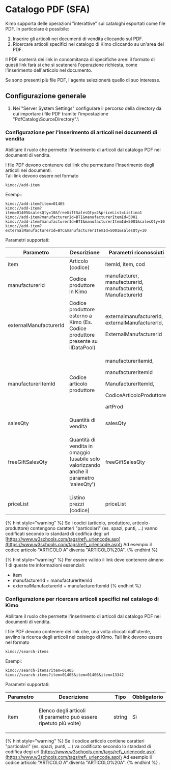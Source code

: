 # Catalogo PDF (SFA)

Kimo supporta delle operazioni "interattive" sui cataloghi esportati come file PDF. In particolare è possibile:

1. Inserire gli articoli nei documenti di vendita cliccando sul PDF.
2. Ricercare articoli specifici nel catalogo di Kimo cliccando su un'area del PDF.&#x20;

Il PDF conterrà dei link in concomitanza di specifiche aree: il formato di questi link farà sì che si scatenerà l'operazione richiesta, come l'inserimento dell'articolo nel documento.

Se sono presenti più file PDF, l'agente selezionerà quello di suo interesse.

## Configurazione generale

1. Nei "Server System Settings" configurare il percorso della directory da cui importare i file PDF tramite l'impostazione "PdfCatalog\SourceDirectory".\


### Configurazione per l'inserimento di articoli nei documenti di vendita

Abilitare il ruolo che permette l'inserimento di articoli dal catalogo PDF nei documenti di vendita.

I file PDF devono contenere dei link che permettano l'inserimento degli articoli nei documenti.\
Tali link devono essere nel formato

```http
kimo://add-item
```

Esempi:

```http
kimo://add-item?item=01405
kimo://add-item?item=01405&salesQty=10&freeGiftSalesQty=2&priceList=Listino1
kimo://add-item?manufacturerId=BTI&manufacturerItemId=5001
kimo://add-item?manufacturerId=BTI&manufacturerItemId=5001&salesQty=10
kimo://add-item?externalManufacturerId=BTC&manufacturerItemId=5001&salesQty=10
```

Parametri supportati:

| Parametro              | Descrizione                                                                                               | Parametri riconosciuti                                                                                                      | Tipo    |
| ---------------------- | --------------------------------------------------------------------------------------------------------- | --------------------------------------------------------------------------------------------------------------------------- | ------- |
| item                   | Articolo (codice)                                                                                         | itemId, item, cod                                                                                                           | string  |
| manufacturerId         | Codice produttore in Kimo                                                                                 | manufacturer, manufacturerid, manufacturerId, ManufacturerId                                                                | string  |
| externalManufacturerId | Codice produttore esterno a Kimo (Es. Codice produttore presente su ilDataPool)                           | <p>externalmanufacturerId,<br>externalManufacturerId,</p><p>ExternalManufacturerId</p>                                      | string  |
| manufacturerItemId     | Codice articolo produttore                                                                                | <p>manufactureritemid,</p><p>manufacturerItemId</p><p>ManufacturerItemId,</p><p>CodiceArticoloProduttore,</p><p>artProd</p> | string  |
| salesQty               | Quantità di vendita                                                                                       | salesQty                                                                                                                    | decimal |
| freeGiftSalesQty       | <p>Quantità di vendita in omaggio<br>(usabile solo valorizzando anche il parametro 'salesQty')</p><p></p> | freeGiftSalesQty                                                                                                            | decimal |
| priceList              | Listino prezzi (codice)                                                                                   | priceList                                                                                                                   | string  |

{% hint style="warning" %}
Se i codici (articolo, produttore, articolo-produttore) contengono caratteri "particolari" (es. spazi, punti, ...) vanno codificati secondo lo standard di codifica degi url [https://www.w3schools.com/tags/ref\_urlencode.asp](https://www.w3schools.com/tags/ref\_urlencode.asp)\
Ad esempio il codice articolo "ARTICOLO A" diventa "ARTICOLO%20A".
{% endhint %}

{% hint style="warning" %}
Per essere valido il link deve contenere almeno 1 di queste tre informazioni essenziali:

* item
* manufacturerId + manufacturerItemId
* externalManufacturerId + manufacturerItemId
{% endhint %}

### Configurazione per ricercare articoli specifici nel catalogo di Kimo

Abilitare il ruolo che permette l'inserimento di articoli dal catalogo PDF nei documenti di vendita.

I file PDF devono contenere dei link che, una volta cliccati dall'utente, avviino la ricerca degli articoli nel catalogo di Kimo. Tali link devono essere nel formato

```http
kimo://search-items
```

Esempi:

```http
kimo://search-items?item=01405
kimo://search-items?item=01405&item=01406&item=13342
```

Parametri supportati:

| Parametro | Descrizione                                                                   | Tipo   | Obbligatorio |
| --------- | ----------------------------------------------------------------------------- | ------ | ------------ |
| item      | <p>Elenco degli articoli <br>(il parametro può essere ripetuto più volte)</p> | string | Sì           |

{% hint style="warning" %}
Se il codice articolo contiene caratteri "particolari" (es. spazi, punti, ...) va codificato secondo lo standard di codifica degi url [https://www.w3schools.com/tags/ref\_urlencode.asp](https://www.w3schools.com/tags/ref\_urlencode.asp)\
Ad esempio il codice articolo "ARTICOLO A" diventa "ARTICOLO%20A".
{% endhint %}
.